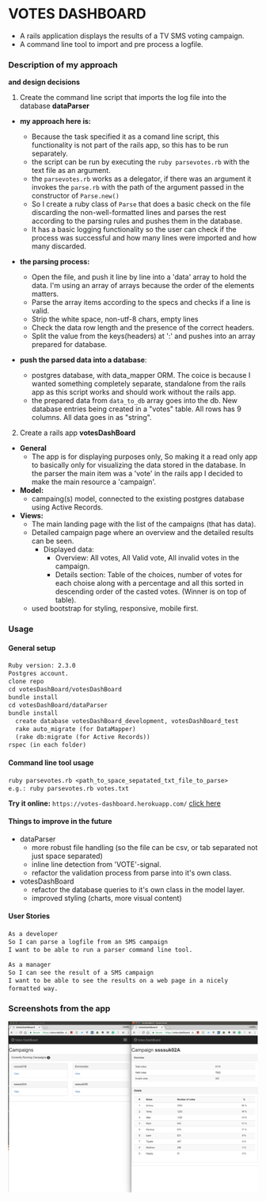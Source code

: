 # VOTES DASHBOARD

* A rails application displays the results of a TV SMS voting campaign.
* A command line tool to import and pre process a logfile.

### Description of my approach
**and design decisions**

1. Create the command line script that imports the log file into the database **dataParser**  

  - **my approach here is:**
    - Because the task specified it as a comand line script, this functionality is not part of the rails app, so this has to be run separately.
    - the script can be run by executing the `ruby parsevotes.rb` with the text file as an argument.
    - the `parsevotes.rb` works as a delegator, if there was an argument it invokes the `parse.rb` with the path of the argument passed in the constructor of `Parse.new()`
    - So I create a ruby class of `Parse` that does a basic check on the file discarding the non-well-formatted lines and parses the rest according to the parsing rules and pushes them in the database.
    - It has a basic logging functionality so the user can check if the process was successful and how many lines were imported and how many discarded.    

  - **the parsing process:**
    - Open the file, and push it line by line into a 'data' array to hold the data. I'm using an array of arrays because the order of the elements matters.
    - Parse the array items according to the specs and checks if a line is valid.
    - Strip the white space, non-utf-8 chars, empty lines
    - Check the data row length and the presence of the correct headers.
    - Split the value from the keys(headers) at ':' and pushes into an array prepared for database.

  - **push the parsed data into a database**:
    - postgres database, with data_mapper ORM. The coice is because I wanted something completely separate, standalone from the rails app as this script works and should work without the rails app.
    - the prepared data from `data_to_db` array goes into the db. New database entries being created in a "votes" table. All rows has 9 columns. All data goes in as "string".

2. Create a rails app **votesDashBoard**

  - **General**
    - The app is for displaying purposes only, So making it a read only app to basically only for visualizing the data stored in the database.
 In the parser the main item was a 'vote' in the rails app I decided to make the main resource a 'campaign'.
 - **Model:**
    - campaing(s) model, connected to the existing postgres database using Active Records.
  - **Views:**
    - The main landing page with the list of the campaigns (that has data).
    - Detailed campaign page where an overview and the detailed results can be seen.
      - Displayed data:
        - Overview: All votes, All Valid vote, All invalid votes in the campaign.
        - Details section: Table of the choices, number of votes for each choise along with a percentage and all this sorted in descending order of the casted votes. (Winner is on top of table).
    - used bootstrap for styling, responsive, mobile first.


### Usage

#### General setup
```
Ruby version: 2.3.0
Postgres account.
clone repo
cd votesDashBoard/votesDashBoard
bundle install
cd votesDashBoard/dataParser
bundle install
  create database votesDashBoard_development, votesDashBoard_test
  rake auto_migrate (for DataMapper)
  (rake db:migrate (for Active Records))  
rspec (in each folder)

```
#### Command line tool usage
```
ruby parsevotes.rb <path_to_space_sepatated_txt_file_to_parse>
e.g.: ruby parsevotes.rb votes.txt
```

**Try it online:** `https://votes-dashboard.herokuapp.com/` [click here](https://votes-dashboard.herokuapp.com/)

#### Things to improve in the future
- dataParser
  - more robust file handling (so the file can be csv, or tab separated not just space separated)
  - inline line detection from 'VOTE'-signal.
  - refactor the validation process from parse into it's own class.
- votesDashBoard
  - refactor the database queries to it's own class in the model layer.
  - improved styling (charts, more visual content)

#### User Stories

```
As a developer
So I can parse a logfile from an SMS campaign
I want to be able to run a parser command line tool.
```

```
As a manager
So I can see the result of a SMS campaign
I want to be able to see the results on a web page in a nicely formatted way.

```
### Screenshots from the app
![views](./votesDashBoard/public/votesDashBoard.png)
